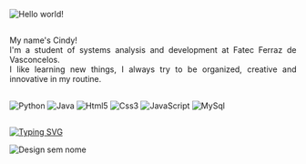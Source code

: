 ![Hello world!](https://github.com/CindySCoimbra/CindySCoimbra/assets/142323219/15b2468c-8f27-4ffa-8857-37b3b332a4df)

##
<div>
  <p align="justify" > My name's Cindy!<br> I'm a student of systems analysis and development at Fatec Ferraz de Vasconcelos.<br> I like learning new things, I always try to be organized, creative and innovative in my routine.  </p>
</div>

##
<!--LANGUAGES -->
![Python](https://img.shields.io/badge/Python-340634?style=for-the-badge&logo=python&logoColor=white)
![Java](https://img.shields.io/badge/Java-670442?style=for-the-badge&logo=openjdk&logoColor=white)
![Html5](https://img.shields.io/badge/HTML5-980f42?style=for-the-badge&logo=html5&logoColor=white)
![Css3](https://img.shields.io/badge/CSS3-ae203c?style=for-the-badge&logo=css3&logoColor=white)
![JavaScript](https://img.shields.io/badge/JavaScript-c13433?style=for-the-badge&logo=javascript&logoColor=white)
![MySql](https://img.shields.io/badge/MySQL-d04b26?style=for-the-badge&logo=mysql&logoColor=white)


##

[![Typing SVG](https://readme-typing-svg.herokuapp.com?font=Teko&weight=300&size=45&pause=700&color=6518A1D1&background=05020700&center=true&vCenter=true&random=false&width=1000&lines=I'm+an+Analyst;I'm+Creative;I'm+Programmer;I'm+dreamer)](https://git.io/typing-svg)


![Design sem nome](https://github.com/CindySCoimbra/CindySCoimbra/assets/142323219/13febe22-f0b7-466a-94ff-5aa696d4fdb5)


<!---
CindySCoimbra/CindySCoimbra is a ✨ special ✨ repository because its `README.md` (this file) appears on your GitHub profile.
You can click the Preview link to take a look at your changes.
--->
